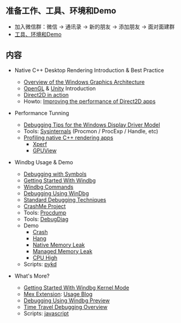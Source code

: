 ## 准备工作、工具、环境和Demo
- 加入微信群：微信 -> 通讯录 -> 新的朋友 -> 添加朋友 -> 面对面建群
- [工具、环境和Demo](https://github.com/wu-wenxiang/Training-Debug-Windows-Public/blob/master/doc/Debug-Environment.md)

## 内容
- Native C++ Desktop Rendering Introduction & Best Practice
	- [Overview of the Windows Graphics Architecture](https://docs.microsoft.com/en-us/windows/desktop/learnwin32/overview-of-the-windows-graphics-architecture)
	- [OpenGL](https://learnopengl.com/Getting-started/OpenGL) & [Unity](https://link.zhihu.com/?target=http%3A//unity3d.com/learn/tutorials/modules) Introduction
	- [Direct2D in action](https://docs.microsoft.com/en-us/windows/desktop/learnwin32/your-first-direct2d-program)
	- Howto: [Improving the performance of Direct2D apps](https://docs.microsoft.com/en-us/windows/desktop/direct2d/improving-direct2d-performance)
- Performance Tunning
	- [Debugging Tips for the Windows Display Driver Model](https://docs.microsoft.com/en-us/windows-hardware/drivers/display/debugging-tips-for-the-windows-vista-display-driver-model)
	- Tools: [Sysinternals](https://docs.microsoft.com/en-us/sysinternals) (Procmon / ProcExp / Handle, etc)
	- [Profiling native C++ rendering apps](https://docs.microsoft.com/en-us/windows/desktop/direct2d/profiling-directx-applications)
		- [Xperf](https://blogs.msdn.microsoft.com/ntdebugging/2008/04/03/windows-performance-toolkit-xperf/) 
		- [GPUView](https://docs.microsoft.com/en-us/windows-hardware/drivers/display/using-gpuview)
- Windbg Usage & Demo
	- [Debugging with Symbols](https://docs.microsoft.com/en-us/windows/desktop/dxtecharts/debugging-with-symbols)
	- [Getting Started With Windbg](https://docs.microsoft.com/en-us/windows-hardware/drivers/debugger/getting-started-with-windbg)
	- [Windbg Commands](https://docs.microsoft.com/en-us/windows-hardware/drivers/debugger/commands)
	- [Debugging Using WinDbg](https://docs.microsoft.com/en-us/windows-hardware/drivers/debugger/debugging-using-windbg)
	- [Standard Debugging Techniques](https://docs.microsoft.com/en-us/windows-hardware/drivers/debugger/standard-debugging-techniques)
	- [CrashMe Project](https://mikedoszhang.blogspot.com/search?q=CrashMe+analysis+tutorial)
	- Tools: [Procdump](https://docs.microsoft.com/en-us/sysinternals/downloads/procdump)
	- Tools: [DebugDiag](https://www.microsoft.com/en-us/download/details.aspx?id=49924)
	- Demo
		- [Crash](https://msdn.microsoft.com/library/windows/desktop/ee416349)
		- [Hang](https://blogs.msdn.microsoft.com/benjaminperkins/2013/01/08/debugging-a-hung-application-with-windbg/)
		- [Native Memory Leak](https://docs.microsoft.com/en-us/windows-hardware/drivers/debugger/using-umdh-to-find-a-user-mode-memory-leak)
		- [Managed Memory Leak](https://blogs.msdn.microsoft.com/paullou/2011/06/28/debugging-managed-code-memory-leak-with-memory-dump-using-windbg/)
		- [CPU High](https://blogs.msdn.microsoft.com/ntdebugging/2008/05/15/how-to-track-down-high-cpu-in-user-mode-applications-a-live-debug/)
	- Scripts: [pykd](https://github.com/wu-wenxiang/Tool-Windbg-Pykd-Scripts)

- What's More?
	- [Getting Started With Windbg Kernel Mode](https://docs.microsoft.com/en-us/windows-hardware/drivers/debugger/getting-started-with-windbg--kernel-mode-)
	- [Mex Extension](https://www.microsoft.com/en-us/download/details.aspx?id=53304): [Usage Blog](https://blogs.msdn.microsoft.com/luisdem/2016/07/19/mex-debugging-extension-for-windbg-2/)
	- [Debugging Using Windbg Preview](https://docs.microsoft.com/en-us/windows-hardware/drivers/debugger/debugging-using-windbg-preview)
	- [Time Travel Debugging Overview](https://docs.microsoft.com/en-us/windows-hardware/drivers/debugger/time-travel-debugging-overview)
	- Scripts: [javascript](https://docs.microsoft.com/en-us/windows-hardware/drivers/debugger/time-travel-debugging-javascript-automation)